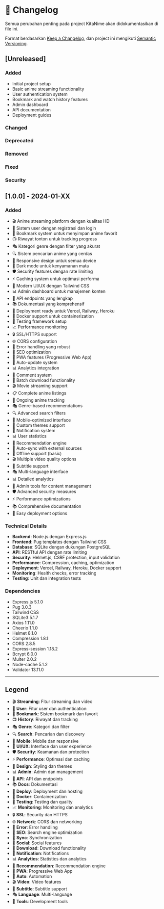 # 📝 Changelog

Semua perubahan penting pada project KitaNime akan didokumentasikan di file ini.

Format berdasarkan [Keep a Changelog](https://keepachangelog.com/en/1.0.0/),
dan project ini mengikuti [Semantic Versioning](https://semver.org/spec/v2.0.0.html).

## [Unreleased]

### Added
- Initial project setup
- Basic anime streaming functionality
- User authentication system
- Bookmark and watch history features
- Admin dashboard
- API documentation
- Deployment guides

### Changed

### Deprecated

### Removed

### Fixed

### Security

## [1.0.0] - 2024-01-XX

### Added
- 🎬 Anime streaming platform dengan kualitas HD
- 👤 Sistem user dengan registrasi dan login
- 🔖 Bookmark system untuk menyimpan anime favorit
- 📺 Riwayat tonton untuk tracking progress
- 🎭 Kategori genre dengan filter yang akurat
- 🔍 Sistem pencarian anime yang cerdas
- 📱 Responsive design untuk semua device
- 🌙 Dark mode untuk kenyamanan mata
- 🛡️ Security features dengan rate limiting
- ⚡ Caching system untuk optimasi performa
- 🎨 Modern UI/UX dengan Tailwind CSS
- 📊 Admin dashboard untuk manajemen konten
- 🔧 API endpoints yang lengkap
- 📚 Dokumentasi yang komprehensif
- 🚀 Deployment ready untuk Vercel, Railway, Heroku
- 🐳 Docker support untuk containerization
- 🧪 Testing framework setup
- 📈 Performance monitoring
- 🔒 SSL/HTTPS support
- 🌐 CORS configuration
- 📝 Error handling yang robust
- 🎯 SEO optimization
- 📱 PWA features (Progressive Web App)
- 🔄 Auto-update system
- 📊 Analytics integration
- 💬 Comment system
- 🎥 Batch download functionality
- 🎬 Movie streaming support
- 📋 Complete anime listings
- 🔄 Ongoing anime tracking
- 🎭 Genre-based recommendations
- 🔍 Advanced search filters
- 📱 Mobile-optimized interface
- 🎨 Custom themes support
- 🔔 Notification system
- 📊 User statistics
- 🎯 Recommendation engine
- 🔄 Auto-sync with external sources
- 📱 Offline support (basic)
- 🎬 Multiple video quality options
- 🔄 Subtitle support
- 🎭 Multi-language interface
- 📊 Detailed analytics
- 🔧 Admin tools for content management
- 🛡️ Advanced security measures
- ⚡ Performance optimizations
- 📚 Comprehensive documentation
- 🚀 Easy deployment options

### Technical Details
- **Backend**: Node.js dengan Express.js
- **Frontend**: Pug templates dengan Tailwind CSS
- **Database**: SQLite dengan dukungan PostgreSQL
- **API**: RESTful API dengan rate limiting
- **Security**: Helmet.js, CSRF protection, input validation
- **Performance**: Compression, caching, optimization
- **Deployment**: Vercel, Railway, Heroku, Docker support
- **Monitoring**: Health checks, error tracking
- **Testing**: Unit dan integration tests

### Dependencies
- Express.js 5.1.0
- Pug 3.0.3
- Tailwind CSS
- SQLite3 5.1.7
- Axios 1.11.0
- Cheerio 1.1.0
- Helmet 8.1.0
- Compression 1.8.1
- CORS 2.8.5
- Express-session 1.18.2
- Bcrypt 6.0.0
- Multer 2.0.2
- Node-cache 5.1.2
- Validator 13.11.0

---

## Legend

- 🎬 **Streaming**: Fitur streaming dan video
- 👤 **User**: Fitur user dan authentication
- 🔖 **Bookmark**: Sistem bookmark dan favorit
- 📺 **History**: Riwayat dan tracking
- 🎭 **Genre**: Kategori dan filter
- 🔍 **Search**: Pencarian dan discovery
- 📱 **Mobile**: Mobile dan responsive
- 🌙 **UI/UX**: Interface dan user experience
- 🛡️ **Security**: Keamanan dan protection
- ⚡ **Performance**: Optimasi dan caching
- 🎨 **Design**: Styling dan themes
- 📊 **Admin**: Admin dan management
- 🔧 **API**: API dan endpoints
- 📚 **Docs**: Dokumentasi
- 🚀 **Deploy**: Deployment dan hosting
- 🐳 **Docker**: Containerization
- 🧪 **Testing**: Testing dan quality
- 📈 **Monitoring**: Monitoring dan analytics
- 🔒 **SSL**: Security dan HTTPS
- 🌐 **Network**: CORS dan networking
- 📝 **Error**: Error handling
- 🎯 **SEO**: Search engine optimization
- 🔄 **Sync**: Synchronization
- 💬 **Social**: Social features
- 🎥 **Download**: Download functionality
- 🔔 **Notification**: Notifications
- 📊 **Analytics**: Statistics dan analytics
- 🎯 **Recommendation**: Recommendation engine
- 📱 **PWA**: Progressive Web App
- 🔄 **Auto**: Automation
- 🎬 **Video**: Video features
- 🔄 **Subtitle**: Subtitle support
- 🎭 **Language**: Multi-language
- 🔧 **Tools**: Development tools
